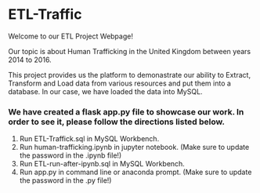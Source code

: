# ETL-Traffic

Welcome to our ETL Project Webpage!

Our topic is about Human Trafficking in the United Kingdom between years 2014 to 2016.

This project provides us the platform to demonastrate our ability to Extract, Transform and Load data from various resources and put them into a database. In our case, we have loaded the data into MySQL.



### We have created a flask app.py file to showcase our work. In order to see it, please follow the directions listed below.
1) Run ETL-Traffick.sql in MySQL Workbench.
2) Run human-trafficking.ipynb in jupyter notebook. (Make sure to update the password in the .ipynb file!)
3) Run ETL-run-after-ipynb.sql in MySQL Workbench.
4) Run app.py in command line or anaconda prompt. (Make sure to update the password in the .py file!)
